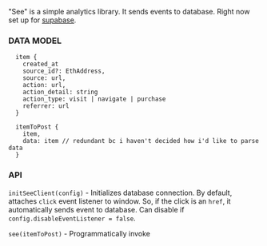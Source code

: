 "See" is a simple analytics library. It sends events to database. Right now set up for [supabase](https://supabase.com/).

### DATA MODEL


```
  item {
    created_at
    source_id?: EthAddress,
    source: url,
    action: url,
    action_detail: string
    action_type: visit | navigate | purchase
    referrer: url
  }
  
  itemToPost {
    item,
    data: item // redundant bc i haven't decided how i'd like to parse data
  }
```

### API

`initSeeClient(config)` - Initializes database connection. By default, attaches `click` event listener to window. So, if the click is an `href`, it automatically sends event to database. Can disable if `config.disableEventListener = false`.

`see(itemToPost)` - Programmatically invoke 